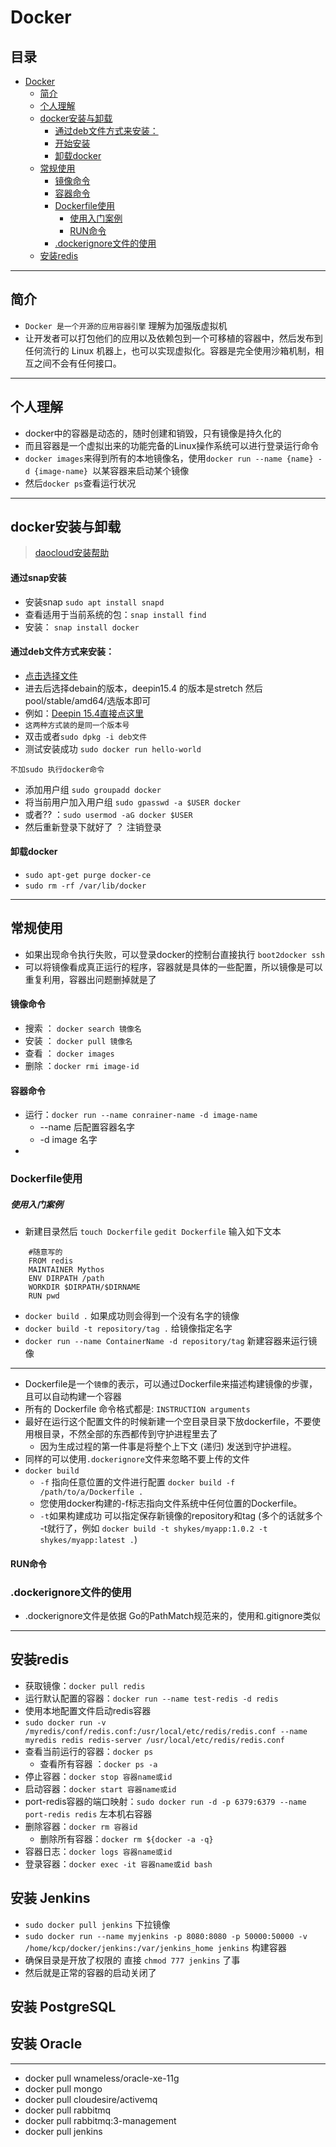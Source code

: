 # Docker
## 目录 
- [Docker](#docker)
    - [简介](#%E7%AE%80%E4%BB%8B)
    - [个人理解](#%E4%B8%AA%E4%BA%BA%E7%90%86%E8%A7%A3)
    - [docker安装与卸载](#docker%E5%AE%89%E8%A3%85%E4%B8%8E%E5%8D%B8%E8%BD%BD)
        - [通过deb文件方式来安装：](#%E9%80%9A%E8%BF%87deb%E6%96%87%E4%BB%B6%E6%96%B9%E5%BC%8F%E6%9D%A5%E5%AE%89%E8%A3%85%EF%BC%9A)
        - [开始安装](#%E5%BC%80%E5%A7%8B%E5%AE%89%E8%A3%85)
        - [卸载docker](#%E5%8D%B8%E8%BD%BDdocker)
    - [常规使用](#%E5%B8%B8%E8%A7%84%E4%BD%BF%E7%94%A8)
        - [镜像命令](#%E9%95%9C%E5%83%8F%E5%91%BD%E4%BB%A4)
        - [容器命令](#%E5%AE%B9%E5%99%A8%E5%91%BD%E4%BB%A4)
        - [Dockerfile使用](#dockerfile%E4%BD%BF%E7%94%A8)
            - [使用入门案例](#%E4%BD%BF%E7%94%A8%E5%85%A5%E9%97%A8%E6%A1%88%E4%BE%8B)
            - [RUN命令](#run%E5%91%BD%E4%BB%A4)
        - [.dockerignore文件的使用](#dockerignore%E6%96%87%E4%BB%B6%E7%9A%84%E4%BD%BF%E7%94%A8)
    - [安装redis](#%E5%AE%89%E8%A3%85redis)

*****************************************

## 简介
- `Docker 是一个开源的应用容器引擎` 理解为加强版虚拟机
- 让开发者可以打包他们的应用以及依赖包到一个可移植的容器中，然后发布到任何流行的 Linux 机器上，也可以实现虚拟化。容器是完全使用沙箱机制，相互之间不会有任何接口。
********************************************

## 个人理解
- docker中的容器是动态的，随时创建和销毁，只有镜像是持久化的
- 而且容器是一个虚拟出来的功能完备的Linux操作系统可以进行登录运行命令
- `docker images`来得到所有的本地镜像名，使用`docker run --name {name} -d {image-name} `以某容器来启动某个镜像
- 然后`docker ps`查看运行状况

***************************************
## docker安装与卸载
> [daocloud安装帮助](http://get.daocloud.io/#install-docker)
#### 通过snap安装
- 安装snap `sudo apt install snapd`
- 查看适用于当前系统的包：`snap install find`
- 安装： `snap install docker`
#### 通过deb文件方式来安装：
- [点击选择文件](https://download.docker.com/linux/debian/dists/)
- 进去后选择debain的版本，deepin15.4 的版本是stretch 然后pool/stable/amd64/选版本即可 
- 例如：[Deepin 15.4直接点这里](https://download.docker.com/linux/debian/dists/stretch/pool/stable/amd64/)
- `这两种方式装的是同一个版本号` 
- 双击或者`sudo dpkg -i deb文件`
- 测试安装成功 `sudo docker run hello-world`

`不加sudo 执行docker命令`
- 添加用户组 `sudo groupadd docker `
- 将当前用户加入用户组 `sudo gpasswd -a $USER docker`
- 或者?? ：`sudo usermod -aG docker $USER`
- 然后重新登录下就好了 ？ 注销登录

#### 卸载docker
- `sudo apt-get purge docker-ce`
- `sudo rm -rf /var/lib/docker`

**************************************

## 常规使用
- 如果出现命令执行失败，可以登录docker的控制台直接执行 `boot2docker ssh`
- 可以将镜像看成真正运行的程序，容器就是具体的一些配置，所以镜像是可以重复利用，容器出问题删掉就是了
#### 镜像命令
- 搜索 ： `docker search 镜像名`
- 安装 ： `docker pull 镜像名`
- 查看 ： `docker images`
- 删除 ：`docker rmi image-id`
#### 容器命令
- 运行：`docker run --name conrainer-name -d image-name`
    - --name 后配置容器名字
    - -d image 名字
- 

### Dockerfile使用
##### 使用入门案例
- 新建目录然后 `touch Dockerfile` `gedit Dockerfile` 输入如下文本
```
    #随意写的
    FROM redis
    MAINTAINER Mythos
    ENV DIRPATH /path
    WORKDIR $DIRPATH/$DIRNAME
    RUN pwd
```
- `docker build .` 如果成功则会得到一个没有名字的镜像
- `docker build -t repository/tag .` 给镜像指定名字
- `docker run --name ContainerName -d repository/tag` 新建容器来运行镜像

***************************
- Dockerfile是一个`镜像`的表示，可以通过Dockerfile来描述构建镜像的步骤，且可以自动构建一个容器
- 所有的 Dockerfile 命令格式都是: `INSTRUCTION arguments` 
- 最好在运行这个配置文件的时候新建一个空目录目录下放dockerfile，不要使用根目录，不然全部的东西都传到守护进程里去了
    - 因为生成过程的第一件事是将整个上下文 (递归) 发送到守护进程。
- 同样的可以使用`.dockerignore`文件来忽略不要上传的文件
- `docker build` 
    - `-f` 指向任意位置的文件进行配置 `docker build -f /path/to/a/Dockerfile .`
    - 您使用docker构建的-f标志指向文件系统中任何位置的Dockerfile。
    - `-t`如果构建成功 可以指定保存新镜像的repository和tag (多个的话就多个 -t就行了，例如 `docker build -t shykes/myapp:1.0.2 -t shykes/myapp:latest .`)
#### RUN命令
### .dockerignore文件的使用
- .dockerignore文件是依据 Go的PathMatch规范来的，使用和.gitignore类似

************************************

## 安装redis
- 获取镜像：`docker pull redis `
- 运行默认配置的容器：`docker run --name test-redis -d redis`
- 使用本地配置文件启动redis容器
- `sudo docker run -v /myredis/conf/redis.conf:/usr/local/etc/redis/redis.conf --name myredis redis redis-server /usr/local/etc/redis/redis.conf`
- 查看当前运行的容器：`docker ps `
    - 查看所有容器 ：`docker ps -a`
- 停止容器：`docker stop 容器name或id`
- 启动容器：`docker start 容器name或id`
- port-redis容器的端口映射：`sudo docker run -d -p 6379:6379 --name port-redis redis` 左本机右容器
- 删除容器：`docker rm 容器id`
    - 删除所有容器：`docker rm ${docker -a -q}`
- 容器日志：`docker logs 容器name或id`
- 登录容器：`docker exec -it 容器name或id bash `

## 安装 Jenkins
- `sudo docker pull jenkins` 下拉镜像
- `sudo docker run --name myjenkins -p 8080:8080 -p 50000:50000 -v /home/kcp/docker/jenkins:/var/jenkins_home jenkins` 构建容器
- 确保目录是开放了权限的 直接 `chmod 777 jenkins` 了事
- 然后就是正常的容器的启动关闭了

## 安装 PostgreSQL
## 安装 Oracle

************************

- docker pull wnameless/oracle-xe-11g
- docker pull mongo
- docker pull cloudesire/activemq
- docker pull rabbitmq
- docker pull rabbitmq:3-management
- docker pull jenkins





